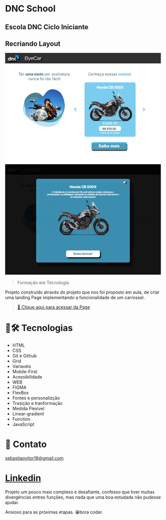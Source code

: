 # DNC School

## Escola DNC Ciclo Iniciante
## Recriando Layout

![preview](./images/preview.png)
![preview](./images/preview1.png)

> Formação em Tecnologia

Projeto construído através do projeto que nos foi proposto em aula,
de criar uma landing Page implementando a funcionalidade de um carrossel.

> [🔗 Clique aqui para acessar da Page](https://layout-bye-car-dnc-school.netlify.app)

# 🧰🛠️ Tecnologias

- HTML
- CSS
- Git e Github
- Grid
- Variavéis
- Mobile-First
- Acessibilidade
- WEB
- FIGMA
- FlexBox
- Fontes e personalizção
- Trasição e tranformação
- Medida Flexível
- Linear-gradient
- Function
- JavaScript


# 💛 Contato

sebastiaovitor18@gmail.com

[Linkedin](https://www.linkedin.com/in/sebastião-vitor-7a2870106/)
=======

Projeto um pouco mais complexo e desafiante, confesso que tiver muitas divergências entres funções, mas nada que uma boa estudada não pudesse ajudar.

Ansioso para as próximas etapas.
😁bora codar.
